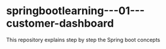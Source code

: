 # springbootlearning---01---customer-dashboard
This repository explains step by step the Spring boot concepts
